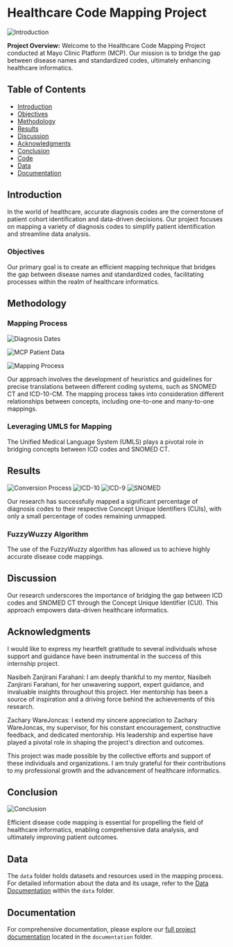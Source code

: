 # Healthcare Code Mapping Project
![Introduction](images/Intro.png)

**Project Overview:** Welcome to the Healthcare Code Mapping Project conducted at Mayo Clinic Platform (MCP). Our mission is to bridge the gap between disease names and standardized codes, ultimately enhancing healthcare informatics.

## Table of Contents
- [Introduction](#introduction)
- [Objectives](#objectives)
- [Methodology](#methodology)
- [Results](#results)
- [Discussion](#discussion)
- [Acknowledgments](#acknowledgments)
- [Conclusion](#conclusion)
- [Code](#code)
- [Data](#data)
- [Documentation](#documentation)

## Introduction
In the world of healthcare, accurate diagnosis codes are the cornerstone of patient cohort identification and data-driven decisions. Our project focuses on mapping a variety of diagnosis codes to simplify patient identification and streamline data analysis.

### Objectives
Our primary goal is to create an efficient mapping technique that bridges the gap between disease names and standardized codes, facilitating processes within the realm of healthcare informatics.

## Methodology
### Mapping Process
![Diagnosis Dates](images/Diagnosis-dates.png)

![MCP Patient Data](images/MCP-patient-data.png)

![Mapping Process](images/Mapping-process.png)

Our approach involves the development of heuristics and guidelines for precise translations between different coding systems, such as SNOMED CT and ICD-10-CM. The mapping process takes into consideration different relationships between concepts, including one-to-one and many-to-one mappings.

### Leveraging UMLS for Mapping
The Unified Medical Language System (UMLS) plays a pivotal role in bridging concepts between ICD codes and SNOMED CT.

## Results
![Conversion Process](images/Conversion-process.png)
![ICD-10](images/ICD10.png)
![ICD-9](images/ICD9.png)
![SNOMED](images/SNOMED.png)

Our research has successfully mapped a significant percentage of diagnosis codes to their respective Concept Unique Identifiers (CUIs), with only a small percentage of codes remaining unmapped.

### FuzzyWuzzy Algorithm
The use of the FuzzyWuzzy algorithm has allowed us to achieve highly accurate disease code mappings.

## Discussion
Our research underscores the importance of bridging the gap between ICD codes and SNOMED CT through the Concept Unique Identifier (CUI). This approach empowers data-driven healthcare informatics.

## Acknowledgments
I would like to express my heartfelt gratitude to several individuals whose support and guidance have been instrumental in the success of this internship project.

Nasibeh Zanjirani Farahani: I am deeply thankful to my mentor, Nasibeh Zanjirani Farahani, for her unwavering support, expert guidance, and invaluable insights throughout this project. Her mentorship has been a source of inspiration and a driving force behind the achievements of this research.

Zachary WareJoncas: I extend my sincere appreciation to Zachary WareJoncas, my supervisor, for his constant encouragement, constructive feedback, and dedicated mentorship. His leadership and expertise have played a pivotal role in shaping the project's direction and outcomes.

This project was made possible by the collective efforts and support of these individuals and organizations. I am truly grateful for their contributions to my professional growth and the advancement of healthcare informatics.

## Conclusion
![Conclusion](images/Conclusion.png)

Efficient disease code mapping is essential for propelling the field of healthcare informatics, enabling comprehensive data analysis, and ultimately improving patient outcomes.

## Data
The `data` folder holds datasets and resources used in the mapping process. For detailed information about the data and its usage, refer to the [Data Documentation](data/README.md) within the `data` folder.

## Documentation
For comprehensive documentation, please explore our [full project documentation](documentation/README.md) located in the `documentation` folder.
